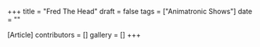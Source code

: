 +++
title = "Fred The Head"
draft = false
tags = ["Animatronic Shows"]
date = ""

[Article]
contributors = []
gallery = []
+++